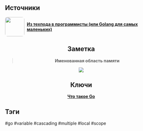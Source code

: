 <h2 align="left">Источники</h2>
<div style="text-align: left">
	<ul style="padding: 0; list-style-type: none; display: flex; flex-direction: column; align-items: left;">
		<li style="display: flex; align-items: center">
			<img
			style="border-radius: 8px; margin-right: 8px; width: 64px; height: 64px; object-fit: cover"
			src="https://sun9-31.userapi.com/impg/c854016/v854016708/19e839/yXGgDm-osIE.jpg?size=480x480&quality=96&sign=5ef4de26127d0b232cef9104df52bf48&type=album"
			/>
			<strong><a href="https://habr.com/ru/articles/588743">Из техпода в программисты (или Golang для самых маленьких)</a></strong>
	    </li>
	</ul>
</div>
<h2 align="center">Заметка</h2>
<blockquote align="center">
	<strong><p>Именованная область памяти</p></strong>
</blockquote>
<center>
	<img src="https://sun10-1.userapi.com/impg/1oURp64DlyzeK3yZapBgxZ8zR3XWkcLF8mV9vg/kd1MSFV_G2o.jpg?size=964x848&quality=95&sign=34736f909f35ef483f0193c2132fdda8&type=album" />
</center>
<h2 align="center">Ключи</h2>
<div style="display: flex; align-items: flex-start;">
  <ul style="list-style-type: none; margin: 0; padding: 0; text-align: center; flex-grow: 1;">
    <li>
	    <strong><a href="obsidian://open?file=Go/Что такое Go">Что такое Go</a></strong>
	</li>
  </ul>
</div>
<h2 align="left">Тэги</h2>
#go #variable #cascading #multiple #local #scope